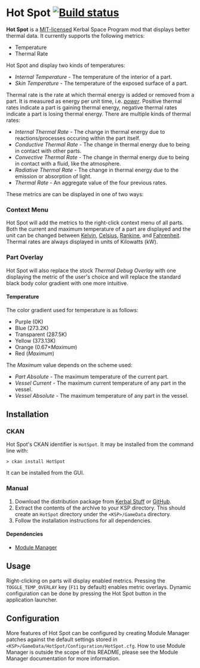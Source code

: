 # Hot Spot [![Build status][build-badge]][build]

**Hot Spot** is a [MIT-licensed](LICENSE.md) Kerbal Space Program mod that displays better thermal data. It currently
supports the following metrics:

- Temperature
- Thermal Rate

Hot Spot and display two kinds of temperatures:

- *Internal Temperature* - The temperature of the interior of a part.
- *Skin Temperature* - The temperature of the exposed surface of a part.

Thermal rate is the rate at which thermal energy is added or removed from a part. It is measured as energy per unit
time, i.e. [*power*][wiki-power]. Positive thermal rates indicate a part is gaining thermal energy, negative thermal
rates indicate a part is losing thermal energy. There are multiple kinds of thermal rates:

- *Internal Thermal Rate* - The change in thermal energy due to reactions/processes occuring within the part itself.
- *Conductive Thermal Rate* - The change in thermal energy due to being in contact with other parts.
- *Convective Thermal Rate* - The change in thermal energy due to being in contact with a fluid, like the atmosphere.
- *Radiative Thermal Rate* - The change in thermal energy due to the emission or absorption of light.
- *Thermal Rate* - An aggregate value of the four previous rates.

These metrics are can be displayed in one of two ways:

### Context Menu
Hot Spot will add the metrics to the right-click context menu of all parts. Both the current and maximum temperature
of a part are displayed and the unit can be changed between [Kelvin][wiki-kelvin], [Celsius][wiki-celsius],
[Rankine][wiki-rankine], and [Fahrenheit][wiki-fahrenheit]. Thermal rates are always displayed in units of Kilowatts
(kW).

### Part Overlay

Hot Spot will also replace the stock *Thermal Debug Overlay* with one displaying the metric of the user's choice and
will replace the standard black body color gradient with one more intuitive.

#### Temperature
The color gradient used for temperature is as follows:

- Purple (0K)
- Blue (273.2K)
- Transparent (287.5K)
- Yellow (373.13K)
- Orange (0.67×*Maximum*)
- Red (*Maximum*)

The *Maximum* value depends on the scheme used:

- *Part Absolute* - The maximum temperature of the current part.
- *Vessel Current* - The maximum current temperature of any part in the vessel.
- *Vessel Absolute* - The maximum temperature of any part in the vessel.

## Installation
### CKAN
Hot Spot's CKAN identifier is `HotSpot`. It may be installed from the command line with:

```
> ckan install HotSpot
```

It can be installed from the GUI.

### Manual
1. Download the distribution package from [Kerbal Stuff][kerbalstuff] or [GitHub][github-releases].
2. Extract the contents of the archive to your KSP directory. This should create an `HotSpot` directory under
the `<KSP>/GameData` directory.
3. Follow the installation instructions for all dependencies.

#### Dependencies
- [Module Manager][module-manager]

## Usage
Right-clicking on parts will display enabled metrics. Pressing the `TOGGLE_TEMP_OVERLAY` key (`F11` by default)
enables metric overlays. Dynamic configuration can be done by pressing the Hot Spot button in the application
launcher.

## Configuration
More features of Hot Spot can be configured by creating Module Manager patches against the default settings stored in
`<KSP>/GameData/HotSpot/Configuration/HotSpot.cfg`. How to use Module Manager is outside the scope of this README,
please see the Module Manager documentation for more information.

[build]: https://ci.appveyor.com/project/Apokee/hotspot/branch/develop
[build-badge]: https://ci.appveyor.com/api/projects/status/ik9la5jusinnpu5n/branch/develop?svg=true
[github-releases]: https://github.com/Apokee/HotSpot/releases
[kerbalstuff]: https://kerbalstuff.com/mod/937/Hot%20Spot
[module-manager]: http://forum.kerbalspaceprogram.com/threads/55219
[wiki-celsius]: https://en.wikipedia.org/wiki/Celsius
[wiki-fahrenheit]: https://en.wikipedia.org/wiki/Fahrenheit
[wiki-kelvin]: https://en.wikipedia.org/wiki/Kelvin
[wiki-power]: https://en.wikipedia.org/wiki/Power_%28physics%29
[wiki-rankine]: https://en.wikipedia.org/wiki/Rankine_scale
